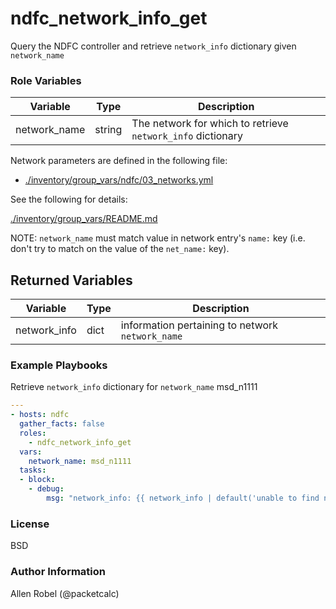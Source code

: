 # ndfc_network_info_get

Query the NDFC controller and retrieve ``network_info`` dictionary given ``network_name``

### Role Variables

Variable        | Type   | Description
----------------|--------|----------------------------------------
network_name    | string | The network for which to retrieve ``network_info`` dictionary

Network parameters are defined in the following file:

- [./inventory/group_vars/ndfc/03_networks.yml](/inventory/group_vars/ndfc/03_networks.yml)

See the following for details:

[./inventory/group_vars/README.md](/inventory/group_vars/README.md)

NOTE: ``network_name`` must match value in network entry's ``name:`` key (i.e. don't try to match on the value of the ``net_name:`` key).

## Returned Variables

Variable        | Type | Description
----------------|------|----------------------------------------
network_info    | dict | information pertaining to network ``network_name``

### Example Playbooks

Retrieve ``network_info`` dictionary for ``network_name`` msd_n1111

```yaml
---
- hosts: ndfc
  gather_facts: false
  roles:
    - ndfc_network_info_get
  vars:
    network_name: msd_n1111
  tasks:
  - block:
    - debug:
        msg: "network_info: {{ network_info | default('unable to find network. Check network_name.', true) }}"
```

### License

BSD

### Author Information

Allen Robel (@packetcalc)
